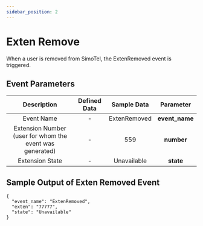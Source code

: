 ```yaml
---
sidebar_position: 2
---
```

# Exten Remove

When a user is removed from SimoTel, the ExtenRemoved event is triggered.


## Event Parameters
<div class="custom-table">

|                         Description                         | Defined Data | Sample Data   |    Parameter    |
|:----------------------------------------------------------:|:------------:|:-------------:|:---------------:|
|                       Event Name                           |      -       |  ExtenRemoved  | **event_name**  |
|                     Extension Number (user for whom the event was generated) |      -       |      559      |   **number**    |
|                       Extension State                      |      -       |  Unavailable  |    **state**    |
</div>

## Sample Output of Exten Removed Event



```shell
{
  "event_name": "ExtenRemoved",
  "exten": "77777",
  "state": "Unavailable"
}
```
